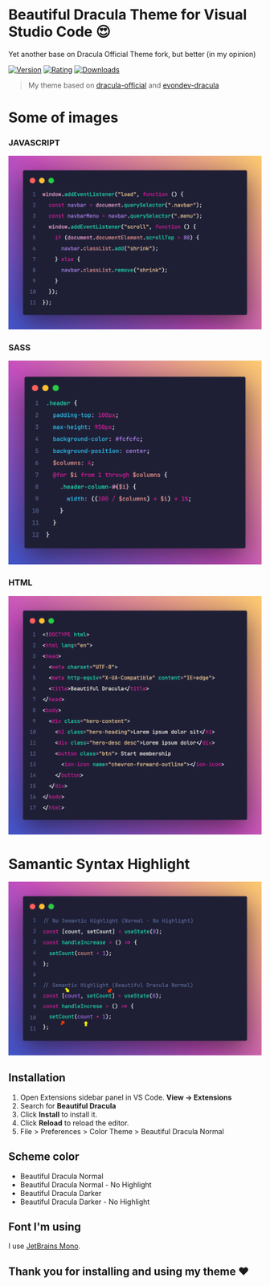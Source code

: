 # Beautiful Dracula Theme for Visual Studio Code 😍

Yet another base on Dracula Official Theme fork, but better (in my opinion)

[![Version](https://vsmarketplacebadge.apphb.com/version/nguyenhoanglam.beautiful-dracula.svg)](https://marketplace.visualstudio.com/items?itemName=NguyenHoangLam.beautiful-dracula)
[![Rating](https://vsmarketplacebadge.apphb.com/rating/nguyenhoanglam.beautiful-dracula.svg)](https://marketplace.visualstudio.com/items?itemName=NguyenHoangLam.beautiful-dracula)
[![Downloads](https://vsmarketplacebadge.apphb.com/downloads/nguyenhoanglam.beautiful-dracula.svg)](https://marketplace.visualstudio.com/items?itemName=NguyenHoangLam.beautiful-dracula)

> My theme based on [dracula-official](https://github.com/dracula/dracula-theme) and [evondev-dracula](https://github.com/evondev/evondev-dracula)

# Some of images

### JAVASCRIPT

![review-javascript](https://raw.githubusercontent.com/lamhoang1256/beautiful-dracula/main/screenshots/review-javascript.png)

### SASS

![review-sass](https://raw.githubusercontent.com/lamhoang1256/beautiful-dracula/main/screenshots/review-sass.png)

### HTML

![review-html](https://raw.githubusercontent.com/lamhoang1256/beautiful-dracula/main/screenshots/review-html.png)

# Samantic Syntax Highlight

![review-samantic-highlight](https://raw.githubusercontent.com/lamhoang1256/beautiful-dracula/main/screenshots/review-semantic-highlight.png)

## Installation

1. Open Extensions sidebar panel in VS Code. **View → Extensions**
2. Search for **Beautiful Dracula**
3. Click **Install** to install it.
4. Click **Reload** to reload the editor.
5. File > Preferences > Color Theme > Beautiful Dracula Normal

## Scheme color

- Beautiful Dracula Normal
- Beautiful Dracula Normal - No Highlight
- Beautiful Dracula Darker
- Beautiful Dracula Darker - No Highlight

## Font I'm using

I use [JetBrains Mono](https://www.jetbrains.com/lp/mono/).

## Thank you for installing and using my theme ❤️
